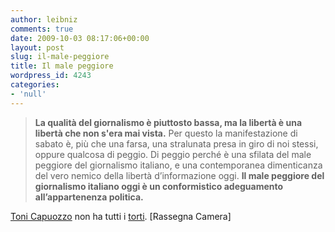 ```yaml
---
author: leibniz
comments: true
date: 2009-10-03 08:17:06+00:00
layout: post
slug: il-male-peggiore
title: Il male peggiore
wordpress_id: 4243
categories:
- 'null'
---
```


> **La qualità del giornalismo è piuttosto bassa, ma la libertà è una libertà che non s'era mai vista.** Per questo la manifestazione di sabato è, più che una farsa, una stralunata presa in giro di noi stessi, oppure qualcosa di peggio. Di peggio perché è una sfilata del male peggiore del giornalismo italiano, e una contemporanea dimenticanza del vero nemico della libertà d’informazione oggi. **Il male peggiore del giornalismo italiano oggi è un conformistico adeguamento all’appartenenza politica.**


[Toni Capuozzo](http://www.ilfoglio.it/soloqui/3474) non ha tutti i [torti](http://newrassegna.camera.it/chiosco_new/pagweb/immagineFrame.asp?comeFrom=search&currentArticle=NK15E). [Rassegna Camera]
